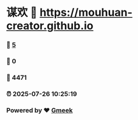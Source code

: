 # 谋欢 :link: https://mouhuan-creator.github.io 
### :page_facing_up: [5](https://mouhuan-creator.github.io/tag.html) 
### :speech_balloon: 0 
### :hibiscus: 4471 
### :alarm_clock: 2025-07-26 10:25:19 
### Powered by :heart: [Gmeek](https://github.com/Meekdai/Gmeek)
